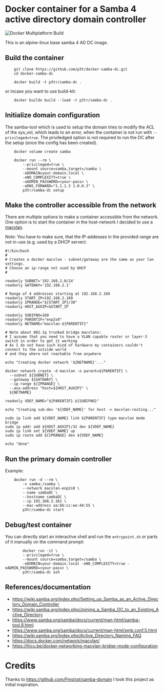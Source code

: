 # Docker container for a Samba 4 active directory domain controller
![Docker Multiplatform Build](https://github.com/p3t/docker-samba-dc/workflows/Docker%20Image%20CI/badge.svg)

This is an alpine-linux base samba 4 AD DC image.

## Build the container

```
    git clone https://github.com/p3t/docker-samba-dc.git
    cd docker-samba-dc

    docker build -t p3tr/samba-dc .
```
or incase you want to use build-kit:
```
    docker buildx build --load -t p3tr/samba-dc .
```

## Initialize domain configuration
The samba-tool which is used to setup the domain tries to modify the ACL of the sys_vol, which leads to an error,
when the container is not run with `--privileged=true`.
The priviledged option is not required to run the DC after the setup (once the config has been created).

```
    docker volume create samba

    docker run --rm \
        --privileged=true \
        --mount source=samba,target=/samba \
        -eDOMAIN=your-domain.local \
        -eNO_COMPLEXITY=true \
        -eADMIN_PASSWORD=<your-pass> \
        -eDNS_FORWARD="1.1.1.3 1.0.0.3" \
        p3tr/samba-dc setup
```


## Make the controller accessible from the network
There are multiple options to make a container accessible from the network.
One option is to start the container in the host-network I decided to use a 
[macvlan](https://docs.docker.com/network/macvlan/). 

*Note*: You have to make sure, that the IP-addesses in the provided range are
not in-use (e.g. used by a DHCP server):

```
#!/bin/bash
#
# Creates a docker macvlan - subnet/gateway are the same as your lan settings. 
# Choose an ip-range not used by DHCP
#

readonly SUBNET='192.168.2.0/24'
readonly GATEWAY='192.168.2.1'

# Range of 4 addresses starting at 192.168.2.160
readonly START_IP=192.168.2.160
readonly IPRANGE="${START_IP}/30"
readonly HOST_AUXIP=$START_IP

readonly SUBIFNO=160
readonly PARENTIF="enp2s0"
readonly NETNAME="macvlan-${PARENTIF}"

# Note about 802.1q trunked bridge macvlans: 
# I assume that you need to have a VLAN capable router or layer-3 switch in order to get it working
# As I do not have such kind of hardware my containers couldn't connect to the outside world
# and they where not reachable from anywhere

echo "Creating docker network '${NETNAME}'..."

docker network create -d macvlan -o parent=${PARENTIF} \
  --subnet ${SUBNET} \
  --gateway ${GATEWAY} \
  --ip-range ${IPRANGE} \
  --aux-address "host=${HOST_AUXIP}" \
  ${NETNAME}

readonly VDEF_NAME="${PARENTIF}.${SUBIFNO}"

echo "Creating sub-dev '${VDEF_NAME}' for host -> macvlan-routing..."

sudo ip link add ${VDEF_NAME} link ${PARENTIF} type macvlan mode bridge
sudo ip addr add ${HOST_AUXIP}/32 dev ${VDEF_NAME}
sudo ip link set ${VDEF_NAME} up
sudo ip route add ${IPRANGE} dev ${VDEF_NAME}

echo "done"
```

## Run the primary domain controller

Example:
```
    docker run -d --rm \
        -v samba:/samba \
        --network macvlan-enp2s0 \
        --name sambaDC \
        --hostname sambaDC \
        --ip 192.168.2.161 \
        --mac-address aa:bb:cc:ee:44:55 \
        p3tr/samba-dc start
```

## Debug/test container

You can directly start an interactive shell and run the `entrypoint.sh` or parts of it manually on the command prompt:

```
        docker run -it \
        --privileged=true \
        --mount source=samba,target=/samba \
        -eDOMAIN=your-domain.local -eNO_COMPLEXITY=true -eADMIN_PASSWORD=<your-pass> \
        p3tr/samba-dc ash
```

## References/documentation

- https://wiki.samba.org/index.php/Setting_up_Samba_as_an_Active_Directory_Domain_Controller
- https://wiki.samba.org/index.php/Joining_a_Samba_DC_to_an_Existing_Active_Directory
- https://www.samba.org/samba/docs/current/man-html/samba-tool.8.html
- https://www.samba.org/samba/docs/current/man-html/smb.conf.5.html
- https://wiki.samba.org/index.php/Active_Directory_Naming_FAQ
- https://docs.docker.com/network/macvlan/
- https://hicu.be/docker-networking-macvlan-bridge-mode-configuration

# Credits
Thanks to https://github.com/Fmstrat/samba-domain I took this project as initial inspiration.
